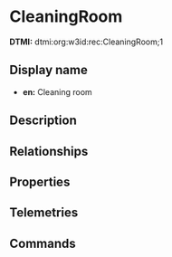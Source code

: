 # CleaningRoom
**DTMI:** dtmi:org:w3id:rec:CleaningRoom;1
## Display name
- **en:** Cleaning room
## Description
## Relationships
## Properties
## Telemetries
## Commands
